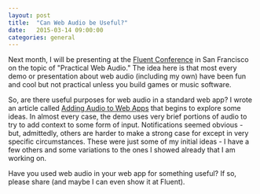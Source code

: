 ```yaml
---
layout: post
title:  "Can Web Audio be Useful?"
date:   2015-03-14 09:00:00
categories: general
---
```


Next month, I will be presenting at the [Fluent Conference](http://fluentconf.com) in San Francisco on the topic of "Practical Web Audio." The idea here is that most every demo or presentation about web audio (including my own) have been fun and cool but not practical unless you build games or music software.

So, are there useful purposes for web audio in a standard web app? I wrote an article called [Adding Audio to Web Apps](http://developer.telerik.com/featured/adding-audio-to-web-apps/) that begins to explore some ideas. In almost every case, the demo uses very brief portions of audio to try to add context to some form of input. Notifications seemed obvious - but, admittedly, others are harder to make a strong case for except in very specific circumstances. These were just some of my initial ideas - I have a few others and some variations to the ones I showed already that I am working on.

Have you used web audio in your web app for something useful? If so, please share (and maybe I can even show it at Fluent).